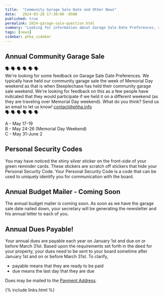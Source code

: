 ```yaml
---
title:  "Community Garage Sale Date and Other News"
date:   2024-03-20 17:30:00 -0500
published: true
permalink: 2024-garage-sale-question.html
summary: "Looking for information about Garage Sale Date Preferences, sharing other good information"
tags: [news]
sidebar: phha_sidebar
---
```


## Annual Community Garage Sale

🗣 🗣 🗣 🗣 🗣 🗣  
We're looking for some feedback on Garage Sale Date Preferences. We typically have held our community garage sale the week of Memorial Day weekend as that is when Steeplechase has held their community garage sale weekend. We're looking for feedback on this as a few people have indicated that they would participate if we held it on a different weekend (as they are traveling over Memorial Day weekend). What do you think? Send us an email to let us know! [contact@phha.info](mailto:contact@phha.info)  
🗣 🗣 🗣 🗣 🗣 🗣  

A - May 17-19  
B - May 24-26 (Memorial Day Weekend)  
C - May 31-June 2

## Personal Security Codes

You may have noticed the shiny silver sticker on the front-side of your green reminder cards. These stickers are scratch off stickers that hide your Personal Security Code. Your Personal Security Code is a code that can be used to uniquely identify you for communication with the board.

## Annual Budget Mailer - Coming Soon

The annual budget mailer is coming soon. As soon as we have the garage sale date nailed down, your secretary will be generating the newsletter and his annual letter to each of you.

## Annual Dues Payable!

Your annual dues are payable each year on January 1st and due on or before March 31st. Based upon the requirements set forth in the deed for your property, your dues need to be sent to your board sometime after January 1st and on or before March 31st. To clarify,
 - payable means that they are ready to be paid
 - due means the last day that they are due

Dues may be mailed to the [Payment Address](/phha_fees.html#payment--correspondence-address).

{% include links.html %}
